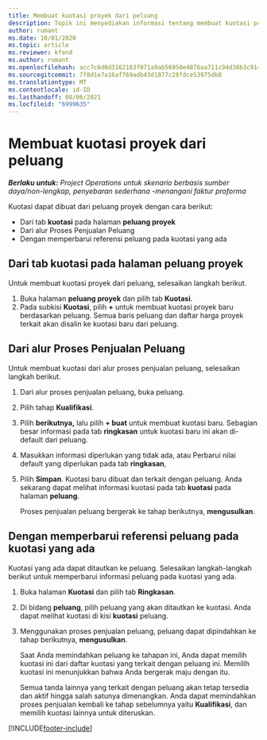 ```yaml
---
title: Membuat kuotasi proyek dari peluang
description: Topik ini menyediakan informasi tentang membuat kuotasi proyek dari peluang.
author: rumant
ms.date: 10/01/2020
ms.topic: article
ms.reviewer: kfend
ms.author: rumant
ms.openlocfilehash: acc7c6d0d3162163f071a9ab56950e4876aa711c94d36b3c9149cd46d76c57bd
ms.sourcegitcommit: 7f8d1e7a16af769adb43d1877c28fdce53975db8
ms.translationtype: MT
ms.contentlocale: id-ID
ms.lasthandoff: 08/06/2021
ms.locfileid: "6999635"
---
```

# <a name="create-project-quotes-from-opportunities"></a>Membuat kuotasi proyek dari peluang

_**Berlaku untuk:** Project Operations untuk skenario berbasis sumber daya/non-lengkap, penyebaran sederhana -menangani faktur proforma_

Kuotasi dapat dibuat dari peluang proyek dengan cara berikut:

- Dari tab **kuotasi** pada halaman **peluang proyek**
- Dari alur Proses Penjualan Peluang
- Dengan memperbarui referensi peluang pada kuotasi yang ada

## <a name="from-the-quotes-tab-of-the-project-opportunity-page"></a>Dari tab kuotasi pada halaman peluang proyek

Untuk membuat kuotasi proyek dari peluang, selesaikan langkah berikut.

1. Buka halaman **peluang proyek** dan pilih tab **Kuotasi**. 
2. Pada subkisi **Kuotasi**, pilih **+** untuk membuat kuotasi proyek baru berdasarkan peluang. Semua baris peluang dan daftar harga proyek terkait akan disalin ke kuotasi baru dari peluang.

## <a name="from-the-opportunity-sales-process-flow"></a>Dari alur Proses Penjualan Peluang

Untuk membuat kuotasi dari alur proses penjualan peluang, selesaikan langkah berikut.

1. Dari alur proses penjualan peluang, buka peluang.
2. Pilih tahap **Kualifikasi**. 
3. Pilih **berikutnya,** lalu pilih **+ buat** untuk membuat kuotasi baru. Sebagian besar informasi pada tab **ringkasan** untuk kuotasi baru ini akan di-default dari peluang. 
4. Masukkan informasi diperlukan yang tidak ada, atau Perbarui nilai default yang diperlukan pada tab **ringkasan**,
5. Pilih **Simpan**. Kuotasi baru dibuat dan terkait dengan peluang. Anda sekarang dapat melihat informasi kuotasi pada tab **kuotasi** pada halaman **peluang**. 

   Proses penjualan peluang bergerak ke tahap berikutnya, **mengusulkan**.


## <a name="by-updating-the-opportunity-reference-on-an-existing-quote"></a>Dengan memperbarui referensi peluang pada kuotasi yang ada

Kuotasi yang ada dapat ditautkan ke peluang. Selesaikan langkah-langkah berikut untuk memperbarui informasi peluang pada kuotasi yang ada.

1. Buka halaman **Kuotasi** dan pilih tab **Ringkasan**.
2. Di bidang **peluang**, pilih peluang yang akan ditautkan ke kuotasi. Anda dapat melihat kuotasi di kisi **kuotasi** peluang. 
3. Menggunakan proses penjualan peluang, peluang dapat dipindahkan ke tahap berikutnya, **mengusulkan**. 

   Saat Anda memindahkan peluang ke tahapan ini, Anda dapat memilih kuotasi ini dari daftar kuotasi yang terkait dengan peluang ini. Memilih kuotasi ini menunjukkan bahwa Anda bergerak maju dengan itu.

   Semua tanda lainnya yang terkait dengan peluang akan tetap tersedia dan aktif hingga salah satunya dimenangkan. Anda dapat memindahkan proses penjualan kembali ke tahap sebelumnya yaitu **Kualifikasi**, dan memilih kuotasi lainnya untuk diteruskan.


[!INCLUDE[footer-include](../includes/footer-banner.md)]